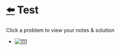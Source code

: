 # [⬅️](../README.md) Test 

Click a problem to view your notes & solution

- [![111](https://img.shields.io/badge/111-Pritam_Test_10-brightgreen)](/problems/111.md)
